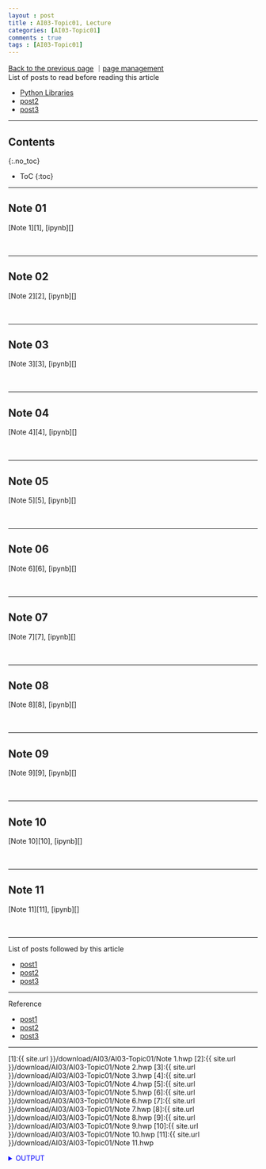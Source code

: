 ```yaml
---
layout : post
title : AI03-Topic01, Lecture
categories: [AI03-Topic01]
comments : true
tags : [AI03-Topic01]
---
```

[Back to the previous page](https://userdyk-github.github.io/ai03/AI03-Fundamental-of-deep-learning.html) ｜<a href="https://github.com/userdyk-github/userdyk-github.github.io/blob/master/_posts/AI03/Topic01/2019-08-13-AI03-Topic01-Lecture.md" target="_blank">page management</a><br>
List of posts to read before reading this article
- <a href='https://userdyk-github.github.io/pl03/PL03-Libraries.html' target="_blank">Python Libraries</a>
- <a href='https://userdyk-github.github.io/'>post2</a>
- <a href='https://userdyk-github.github.io/'>post3</a>

---

## Contents
{:.no_toc}

* ToC
{:toc}

<hr class="division1">

## **Note 01**
[Note 1][1], [ipynb][]
<br><br><br>
<hr class="division2">

## **Note 02**
[Note 2][2], [ipynb][]
<br><br><br>
<hr class="division2">

## **Note 03**
[Note 3][3], [ipynb][]
<br><br><br>
<hr class="division2">

## **Note 04**
[Note 4][4], [ipynb][]
<br><br><br>
<hr class="division2">

## **Note 05**
[Note 5][5], [ipynb][]
<br><br><br>
<hr class="division2">

## **Note 06**
[Note 6][6], [ipynb][]
<br><br><br>
<hr class="division2">

## **Note 07**
[Note 7][7], [ipynb][]
<br><br><br>
<hr class="division2">

## **Note 08**
[Note 8][8], [ipynb][]
<br><br><br>
<hr class="division2">

## **Note 09**
[Note 9][9], [ipynb][]
<br><br><br>
<hr class="division2">

## **Note 10**
[Note 10][10], [ipynb][]
<br><br><br>
<hr class="division2">

## **Note 11**
[Note 11][11], [ipynb][]
<br><br><br>

<hr class="division1">

List of posts followed by this article
- [post1](https://userdyk-github.github.io/)
- <a href='https://userdyk-github.github.io/'>post2</a>
- <a href='https://userdyk-github.github.io/'>post3</a>

---

Reference
- [post1](https://userdyk-github.github.io/)
- <a href='https://userdyk-github.github.io/'>post2</a>
- <a href='https://userdyk-github.github.io/'>post3</a>

---

[1]:{{ site.url }}/download/AI03/AI03-Topic01/Note 1.hwp
[2]:{{ site.url }}/download/AI03/AI03-Topic01/Note 2.hwp
[3]:{{ site.url }}/download/AI03/AI03-Topic01/Note 3.hwp
[4]:{{ site.url }}/download/AI03/AI03-Topic01/Note 4.hwp
[5]:{{ site.url }}/download/AI03/AI03-Topic01/Note 5.hwp
[6]:{{ site.url }}/download/AI03/AI03-Topic01/Note 6.hwp
[7]:{{ site.url }}/download/AI03/AI03-Topic01/Note 7.hwp
[8]:{{ site.url }}/download/AI03/AI03-Topic01/Note 8.hwp
[9]:{{ site.url }}/download/AI03/AI03-Topic01/Note 9.hwp
[10]:{{ site.url }}/download/AI03/AI03-Topic01/Note 10.hwp
[11]:{{ site.url }}/download/AI03/AI03-Topic01/Note 11.hwp

<details markdown="1">
<summary class='jb-small' style="color:blue">OUTPUT</summary>
<hr class='division3'>
    <details markdown="1">
    <summary class='jb-small' style="color:red">OUTPUT</summary>
    <hr class='division3_1'>
    <hr class='division3_1'>
    </details>
<hr class='division3'>
</details>


